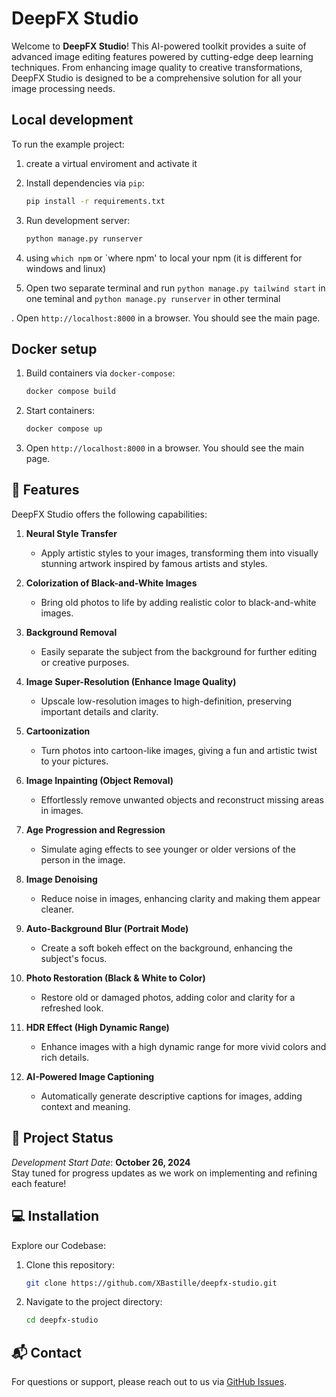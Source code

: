 # DeepFX Studio

Welcome to **DeepFX Studio**! This AI-powered toolkit provides a suite of advanced image editing features powered by cutting-edge deep learning techniques. From enhancing image quality to creative transformations, DeepFX Studio is designed to be a comprehensive solution for all your image processing needs.

## Local development

To run the example project:

1. create a virtual enviroment and activate it

2. Install dependencies via `pip`:

    ```bash
    pip install -r requirements.txt
    ```

3. Run development server:

    ```bash
    python manage.py runserver
    ```

4. using `which npm` or `where npm' to local your npm (it is different for windows and linux)

5. Open two separate terminal and run `python manage.py tailwind start` in one teminal and `python manage.py runserver` in other terminal

. Open `http://localhost:8000` in a browser. You should see the main page.


## Docker setup

1. Build containers via `docker-compose`:

    ```bash
    docker compose build
    ```

2. Start containers:

    ```bash
    docker compose up
    ```

3. Open `http://localhost:8000` in a browser. You should see the main page.

## 🚀 Features

DeepFX Studio offers the following capabilities:

1. **Neural Style Transfer**  
   - Apply artistic styles to your images, transforming them into visually stunning artwork inspired by famous artists and styles.

2. **Colorization of Black-and-White Images**  
   - Bring old photos to life by adding realistic color to black-and-white images.

3. **Background Removal**  
   - Easily separate the subject from the background for further editing or creative purposes.

4. **Image Super-Resolution (Enhance Image Quality)**  
   - Upscale low-resolution images to high-definition, preserving important details and clarity.

5. **Cartoonization**  
   - Turn photos into cartoon-like images, giving a fun and artistic twist to your pictures.

6. **Image Inpainting (Object Removal)**  
   - Effortlessly remove unwanted objects and reconstruct missing areas in images.

7. **Age Progression and Regression**  
   - Simulate aging effects to see younger or older versions of the person in the image.

8. **Image Denoising**  
   - Reduce noise in images, enhancing clarity and making them appear cleaner.

9. **Auto-Background Blur (Portrait Mode)**  
   - Create a soft bokeh effect on the background, enhancing the subject's focus.

10. **Photo Restoration (Black & White to Color)**  
    - Restore old or damaged photos, adding color and clarity for a refreshed look.

11. **HDR Effect (High Dynamic Range)**  
    - Enhance images with a high dynamic range for more vivid colors and rich details.

12. **AI-Powered Image Captioning**  
    - Automatically generate descriptive captions for images, adding context and meaning.

## 📅 Project Status

*Development Start Date*: **October 26, 2024**  
Stay tuned for progress updates as we work on implementing and refining each feature!

## 💻 Installation

Explore our Codebase:

1. Clone this repository:
   ```bash
   git clone https://github.com/XBastille/deepfx-studio.git
   ```
2. Navigate to the project directory:
   ```bash
   cd deepfx-studio
   ```
## 📬 Contact

For questions or support, please reach out to us via [GitHub Issues](https://github.com/your-username/deepfx-studio/issues).
